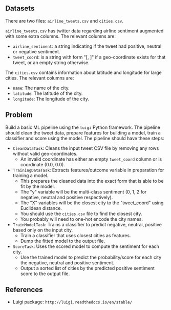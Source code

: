 ## Datasets

There are two files: `airline_tweets.csv` and `cities.csv`.

`airline_tweets.csv` has twitter data regarding airline sentiment augmented
with some extra columns.  The relevant columns are:

* `airline_sentiment`: a string indicating if the tweet had positive,
  neutral or negative sentiment.
* `tweet_coord`: is a string with form "[<lat>, <long>]" if a
  geo-coordinate exists for that tweet, or an empty string otherwise.

The `cities.csv` contains information about latitude and longitude for large cities.
The relevant columns are:

* `name`: The name of the city.
* `latitude`: The latitude of the city.
* `longitude`: The longitude of the city.

## Problem

Build a basic ML pipeline using the `luigi` Python framework.  The pipeline
should clean the tweet data, prepare features for building a model, train a
classifier and score using the model.  The pipeline should have these steps:

 * `CleanDataTask`: Cleans the input tweet CSV file by removing any rows without valid geo-coordinates.
    * An invalid coordinate has either an empty `tweet_coord` column or is coordinate (0.0, 0.0).
 * `TrainingDataTask`: Extracts features/outcome variable in preparation for training a model.
    * This prepares the cleaned data into the exact form that is able to be fit by the model.
    * The "y" variable will be the multi-class sentiment (0, 1, 2 for negative, neutral and positive respectively).
    * The "X" variables will be the closest city to the "tweet_coord" using Euclidean distance.
    * You should use the `cities.csv` file to find the closest city.
    * You probably will need to one-hot encode the city names.
 * `TrainModelTask`: Trains a classifier to predict negative, neutral, positive based only on the input city.
    * Train a classifier that uses closest cities as features.
    * Dump the fitted model to the output file.
 * `ScoreTask`: Uses the scored model to compute the sentiment for each city.
    * Use the trained model to predict the probability/score for each city the
      negative, neutral and positive sentiment.
    * Output a sorted list of cities by the predicted positive sentiment score to the output file.


## References

 * Luigi package: `http://luigi.readthedocs.io/en/stable/`
